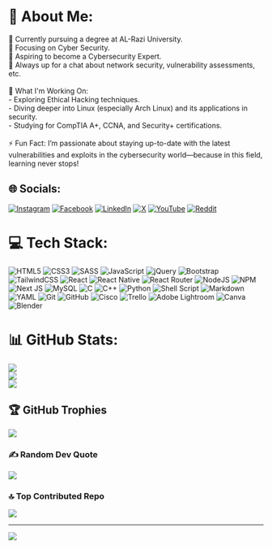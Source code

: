 # 💫 About Me:
🔭 Currently pursuing a degree at AL-Razi University.<br>🌱 Focusing on Cyber Security.<br>🎯 Aspiring to become a Cybersecurity Expert.<br>💬 Always up for a chat about network security, vulnerability assessments, etc.<br><br>🌟 What I'm Working On:<br>- Exploring Ethical Hacking techniques.<br>- Diving deeper into Linux (especially Arch Linux) and its applications in security.<br>- Studying for CompTIA A+, CCNA, and Security+ certifications.<br><br>⚡ Fun Fact: I’m passionate about staying up-to-date with the latest vulnerabilities and exploits in the cybersecurity world—because in this field, learning never stops!<br>


## 🌐 Socials:
[![Instagram](https://img.shields.io/badge/Instagram-%23E4405F.svg?logo=Instagram&logoColor=white)](https://instagram.com/https://instagram.com/ex.jandal) [![Facebook](https://img.shields.io/badge/Facebook-%231877F2.svg?logo=Facebook&logoColor=white)](https://facebook.com/https://facebook.com/ex.jandal) [![LinkedIn](https://img.shields.io/badge/LinkedIn-%230077B5.svg?logo=linkedin&logoColor=white)](https://linkedin.com/in/https://linkedin.com/in/sultan-majed) [![X](https://img.shields.io/badge/X-black.svg?logo=X&logoColor=white)](https://x.com/https://x.com/ex_jandal) [![YouTube](https://img.shields.io/badge/YouTube-%23FF0000.svg?logo=YouTube&logoColor=white)](https://youtube.com/@https://youtube.com/@ex.jandal) [![Reddit](https://img.shields.io/badge/Reddit-%23FF4500.svg?logo=Reddit&logoColor=white)](https://reddit.com/user/https://reddit.com/user/Ex_Jandal)

# 💻 Tech Stack:
![HTML5](https://img.shields.io/badge/html5-%23E34F26.svg?style=flat&logo=html5&logoColor=white) ![CSS3](https://img.shields.io/badge/css3-%231572B6.svg?style=flat&logo=css3&logoColor=white) ![SASS](https://img.shields.io/badge/SASS-hotpink.svg?style=flat&logo=SASS&logoColor=white) ![JavaScript](https://img.shields.io/badge/javascript-%23323330.svg?style=flat&logo=javascript&logoColor=%23F7DF1E) ![jQuery](https://img.shields.io/badge/jquery-%230769AD.svg?style=flat&logo=jquery&logoColor=white) ![Bootstrap](https://img.shields.io/badge/bootstrap-%238511FA.svg?style=flat&logo=bootstrap&logoColor=white) ![TailwindCSS](https://img.shields.io/badge/tailwindcss-%2338B2AC.svg?style=flat&logo=tailwind-css&logoColor=white) ![React](https://img.shields.io/badge/react-%2320232a.svg?style=flat&logo=react&logoColor=%2361DAFB) ![React Native](https://img.shields.io/badge/react_native-%2320232a.svg?style=flat&logo=react&logoColor=%2361DAFB) ![React Router](https://img.shields.io/badge/React_Router-CA4245?style=flat&logo=react-router&logoColor=white) ![NodeJS](https://img.shields.io/badge/node.js-6DA55F?style=flat&logo=node.js&logoColor=white) ![NPM](https://img.shields.io/badge/NPM-%23CB3837.svg?style=flat&logo=npm&logoColor=white) ![Next JS](https://img.shields.io/badge/Next-black?style=flat&logo=next.js&logoColor=white) ![MySQL](https://img.shields.io/badge/mysql-4479A1.svg?style=flat&logo=mysql&logoColor=white) ![C](https://img.shields.io/badge/c-%2300599C.svg?style=flat&logo=c&logoColor=white) ![C++](https://img.shields.io/badge/c++-%2300599C.svg?style=flat&logo=c%2B%2B&logoColor=white) ![Python](https://img.shields.io/badge/python-3670A0?style=flat&logo=python&logoColor=ffdd54) ![Shell Script](https://img.shields.io/badge/shell_script-%23121011.svg?style=flat&logo=gnu-bash&logoColor=white) ![Markdown](https://img.shields.io/badge/markdown-%23000000.svg?style=flat&logo=markdown&logoColor=white) ![YAML](https://img.shields.io/badge/yaml-%23ffffff.svg?style=flat&logo=yaml&logoColor=151515) ![Git](https://img.shields.io/badge/git-%23F05033.svg?style=flat&logo=git&logoColor=white) ![GitHub](https://img.shields.io/badge/github-%23121011.svg?style=flat&logo=github&logoColor=white) ![Cisco](https://img.shields.io/badge/cisco-%23049fd9.svg?style=flat&logo=cisco&logoColor=black) ![Trello](https://img.shields.io/badge/Trello-%23026AA7.svg?style=flat&logo=Trello&logoColor=white) ![Adobe Lightroom](https://img.shields.io/badge/Adobe%20Lightroom-31A8FF.svg?style=flat&logo=Adobe%20Lightroom&logoColor=white) ![Canva](https://img.shields.io/badge/Canva-%2300C4CC.svg?style=flat&logo=Canva&logoColor=white) ![Blender](https://img.shields.io/badge/blender-%23F5792A.svg?style=flat&logo=blender&logoColor=white)
# 📊 GitHub Stats:
![](https://github-readme-stats.vercel.app/api?username=ex-jandal&theme=gruvbox&hide_border=false&include_all_commits=true&count_private=false)<br/>
![](https://github-readme-streak-stats.herokuapp.com/?user=ex-jandal&theme=gruvbox&hide_border=false)<br/>
![](https://github-readme-stats.vercel.app/api/top-langs/?username=ex-jandal&theme=gruvbox&hide_border=false&include_all_commits=true&count_private=false&layout=compact)

## 🏆 GitHub Trophies
![](https://github-profile-trophy.vercel.app/?username=ex-jandal&theme=gruvbox&no-frame=false&no-bg=true&margin-w=4)

### ✍️ Random Dev Quote
![](https://quotes-github-readme.vercel.app/api?type=horizontal&theme=gruvbox)

### 🔝 Top Contributed Repo
![](https://github-contributor-stats.vercel.app/api?username=ex-jandal&limit=5&theme=gruvbox&combine_all_yearly_contributions=true)

---
[![](https://visitcount.itsvg.in/api?id=ex-jandal&icon=3&color=2)](https://visitcount.itsvg.in)

<!-- Proudly created with GPRM ( https://gprm.itsvg.in ) -->
